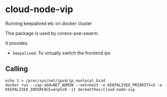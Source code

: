 # cloud-node-vip
Running keepalived etc on docker cluster

This package is used by coreos-pxe-swarm. 

It provides
- `keepalived`: To virtually switch the frontend ips
 
 
## Calling

```
echo 1 > /proc/sys/net/ipv4/ip_nonlocal_bind
docker run --cap-add=NET_ADMIN --net=host -e KEEPALIVED_PRIORITY=5 -e KEEPALIVED_INTERFACE=enp5s0 -it dermatthes/cloud-node-vip
```